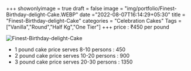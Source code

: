 +++
showonlyimage = true
draft = false
image = "img/portfolio/Finest-Birthday-delight-Cake.WEBP"
date ="2022-08-07T16:14:29+05:30"
title = "Finest-Birthday-delight-Cake"
categories = "Celebration Cakes"
Tags = ["Vanilla","Round","Half Kg","One Tier"]
+++
price : ₹450 per pound
<!--more-->
![Finest-Birthday-delight-Cake](/img/portfolio/Finest-Birthday-delight-Cake.WEBP)
* 1 pound cake price serves 8-10 persons : 450
* 2 pound cake price serves 10-20 persons : 900
* 3 pound cake price serves 20-30 persons : 1350
